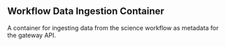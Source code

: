 ## Workflow Data Ingestion Container

A container for ingesting data from the science workflow as metadata for the gateway API.
